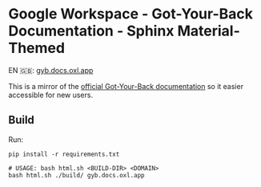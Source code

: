 # Google Workspace - Got-Your-Back Documentation - Sphinx Material-Themed

<!-- 
[![Uptime](https://status.oxl.at/api/v1/endpoints/1--oxl_documentation/uptimes/7d/badge.svg)](https://status.oxl.at/endpoints/1--oxl_documentation)
-->

EN 🇬🇧: [gyb.docs.oxl.app](https://gyb.docs.oxl.app)

This is a mirror of the [official Got-Your-Back documentation](https://github.com/GAM-team/got-your-back/wiki) so it easier accessible for new users.

## Build

Run:

```
pip install -r requirements.txt

# USAGE: bash html.sh <BUILD-DIR> <DOMAIN> 
bash html.sh ./build/ gyb.docs.oxl.app
```

